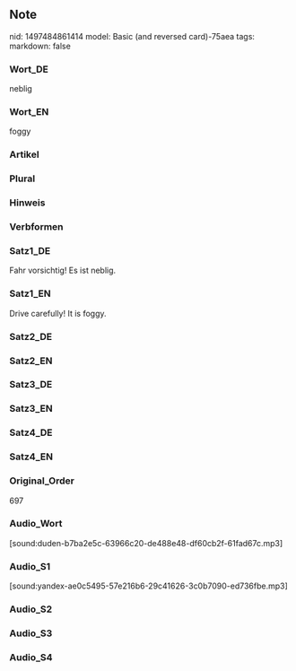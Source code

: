 ## Note
nid: 1497484861414
model: Basic (and reversed card)-75aea
tags: 
markdown: false

### Wort_DE
neblig

### Wort_EN
foggy

### Artikel


### Plural


### Hinweis


### Verbformen


### Satz1_DE
Fahr vorsichtig! Es ist neblig.

### Satz1_EN
Drive carefully! It is foggy.

### Satz2_DE


### Satz2_EN


### Satz3_DE


### Satz3_EN


### Satz4_DE


### Satz4_EN


### Original_Order
697

### Audio_Wort
[sound:duden-b7ba2e5c-63966c20-de488e48-df60cb2f-61fad67c.mp3]

### Audio_S1
[sound:yandex-ae0c5495-57e216b6-29c41626-3c0b7090-ed736fbe.mp3]

### Audio_S2


### Audio_S3


### Audio_S4

